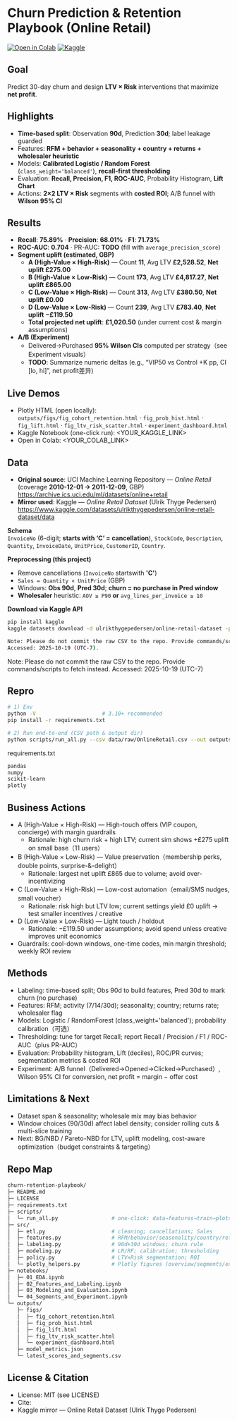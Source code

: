 # Churn Prediction & Retention Playbook (Online Retail)
[![Open in Colab](https://img.shields.io/badge/Colab-Open%20Notebook-orange?logo=googlecolab)]([<YOUR_COLAB_LINK>](https://colab.research.google.com/drive/1oLuJUnUtsHdYQle4Ax4-zX7KavDLr-qu?usp=sharing))
[![Kaggle](https://img.shields.io/badge/Kaggle-View%20Notebook-blue?logo=kaggle)](<YOUR_KAGGLE_LINK>)

## Goal
Predict 30-day churn and design **LTV × Risk** interventions that maximize **net profit**.

## Highlights
- **Time-based split**: Observation **90d**, Prediction **30d**; label leakage guarded  
- Features: **RFM + behavior + seasonality + country + returns + wholesaler heuristic**  
- Models: **Calibrated Logistic / Random Forest** (`class_weight='balanced'`), **recall-first thresholding**  
- Evaluation: **Recall, Precision, F1, ROC-AUC**, Probability Histogram, **Lift Chart**  
- Actions: **2×2 LTV × Risk** segments with **costed ROI**; A/B funnel with **Wilson 95% CI**

## Results
- **Recall**: **75.89%** · **Precision**: **68.01%** · **F1**: **71.73%**  
- **ROC-AUC**: **0.704**  · PR-AUC: **TODO** (fill with `average_precision_score`)  
- **Segment uplift (estimated, GBP)**  
  - **A (High-Value × High-Risk)** — Count **11**, Avg LTV **£2,528.52**, **Net uplift £275.00**  
  - **B (High-Value × Low-Risk)** — Count **173**, Avg LTV **£4,817.27**, **Net uplift £865.00**  
  - **C (Low-Value × High-Risk)** — Count **313**, Avg LTV **£380.50**, **Net uplift £0.00**  
  - **D (Low-Value × Low-Risk)** — Count **239**, Avg LTV **£783.40**, **Net uplift −£119.50**  
  - **Total projected net uplift**: **£1,020.50** (under current cost & margin assumptions)
- **A/B (Experiment)**  
  - Delivered→Purchased **95% Wilson CIs** computed per strategy（see Experiment visuals）  
  - **TODO**: Summarize numeric deltas (e.g., “VIP50 vs Control +K pp, CI [lo, hi]”, net profit差异)

## Live Demos
- Plotly HTML (open locally):  
  `outputs/figs/fig_cohort_retention.html` · `fig_prob_hist.html` · `fig_lift.html` · `fig_ltv_risk_scatter.html` · `experiment_dashboard.html`  
- Kaggle Notebook (one-click run): <YOUR_KAGGLE_LINK>  
- Open in Colab: <YOUR_COLAB_LINK>

## Data
- **Original source**: UCI Machine Learning Repository — *Online Retail* (coverage **2010-12-01 → 2011-12-09**, GBP)  
  https://archive.ics.uci.edu/ml/datasets/online+retail  
- **Mirror used**: Kaggle — *Online Retail Dataset* (Ulrik Thyge Pedersen)  
  https://www.kaggle.com/datasets/ulrikthygepedersen/online-retail-dataset/data

**Schema**  
`InvoiceNo` (6-digit; **starts with ‘C’ = cancellation**), `StockCode`, `Description`, `Quantity`, `InvoiceDate`, `UnitPrice`, `CustomerID`, `Country`.

**Preprocessing (this project)**  
- Remove cancellations (`InvoiceNo` startswith **'C'**)  
- `Sales = Quantity × UnitPrice` (GBP)  
- Windows: **Obs 90d**, **Pred 30d**; **churn = no purchase in Pred window**  
- **Wholesaler** heuristic: `AOV ≥ P90` **or** `avg_lines_per_invoice ≥ 10`

**Download via Kaggle API**
```bash
pip install kaggle
kaggle datasets download -d ulrikthygepedersen/online-retail-dataset -p data/raw -f OnlineRetail.csv --unzip

Note: Please do not commit the raw CSV to the repo. Provide commands/scripts to fetch instead.
Accessed: 2025-10-19 (UTC-7).
```
Note: Please do not commit the raw CSV to the repo. Provide commands/scripts to fetch instead.
Accessed: 2025-10-19 (UTC-7)

## Repro
```bash
# 1) Env
python -V                     # 3.10+ recommended
pip install -r requirements.txt

# 2) Run end-to-end (CSV path & output dir)
python scripts/run_all.py --csv data/raw/OnlineRetail.csv --out outputs/
```
requirements.txt
```bash
pandas
numpy
scikit-learn
plotly
```
## Business Actions
- A (High-Value × High-Risk) — High-touch offers (VIP coupon, concierge) with margin guardrails
  - Rationale: high churn risk + high LTV; current sim shows +£275 uplift on small base（11 users）
- B (High-Value × Low-Risk) — Value preservation（membership perks, double points, surprise-&-delight）
  - Rationale: largest net uplift £865 due to volume; avoid over-incentivizing
- C (Low-Value × High-Risk) — Low-cost automation（email/SMS nudges, small voucher）
  - Rationale: risk high but LTV low; current settings yield £0 uplift → test smaller incentives / creative
- D (Low-Value × Low-Risk) — Light touch / holdout
  - Rationale: −£119.50 under assumptions; avoid spend unless creative improves unit economics
- Guardrails: cool-down windows, one-time codes, min margin threshold; weekly ROI review

## Methods
- Labeling: time-based split; Obs 90d to build features, Pred 30d to mark churn (no purchase)
- Features: RFM; activity (7/14/30d); seasonality; country; returns rate; wholesaler flag
- Models: Logistic / RandomForest (class_weight='balanced'); probability calibration（可选）
- Thresholding: tune for target Recall; report Recall / Precision / F1 / ROC-AUC（plus PR-AUC）
- Evaluation: Probability histogram, Lift (deciles), ROC/PR curves; segmentation metrics & costed ROI
- Experiment: A/B funnel（Delivered→Opened→Clicked→Purchased）, Wilson 95% CI for conversion, net profit = margin − offer cost

## Limitations & Next
- Dataset span & seasonality; wholesale mix may bias behavior
-	Window choices (90/30d) affect label density; consider rolling cuts & multi-slice training
-	Next: BG/NBD / Pareto-NBD for LTV, uplift modeling, cost-aware optimization（budget constraints & targeting）

## Repo Map
```bash
churn-retention-playbook/
├─ README.md
├─ LICENSE
├─ requirements.txt
├─ scripts/
│  └─ run_all.py                 # one-click: data→features→train→plots
├─ src/
│  ├─ etl.py                     # cleaning; cancellations; Sales
│  ├─ features.py                # RFM/behavior/seasonality/country/returns/wholesale
│  ├─ labeling.py                # 90d+30d windows; churn rule
│  ├─ modeling.py                # LR/RF; calibration; thresholding
│  ├─ policy.py                  # LTV×Risk segmentation; ROI
│  └─ plotly_helpers.py          # Plotly figures (overview/segments/experiment)
├─ notebooks/
│  ├─ 01_EDA.ipynb
│  ├─ 02_Features_and_Labeling.ipynb
│  ├─ 03_Modeling_and_Evaluation.ipynb
│  └─ 04_Segments_and_Experiment.ipynb
└─ outputs/
   ├─ figs/
   │  ├─ fig_cohort_retention.html
   │  ├─ fig_prob_hist.html
   │  ├─ fig_lift.html
   │  ├─ fig_ltv_risk_scatter.html
   │  └─ experiment_dashboard.html
   ├─ model_metrics.json
   └─ latest_scores_and_segments.csv
```
## License & Citation
-	License: MIT (see LICENSE)
-	Cite:
  -	Kaggle mirror — Online Retail Dataset (Ulrik Thyge Pedersen)

